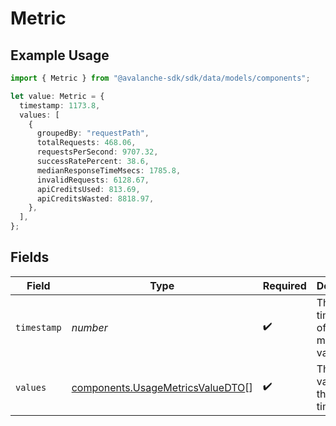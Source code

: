 # Metric

## Example Usage

```typescript
import { Metric } from "@avalanche-sdk/sdk/data/models/components";

let value: Metric = {
  timestamp: 1173.8,
  values: [
    {
      groupedBy: "requestPath",
      totalRequests: 468.06,
      requestsPerSecond: 9707.32,
      successRatePercent: 38.6,
      medianResponseTimeMsecs: 1785.8,
      invalidRequests: 6128.67,
      apiCreditsUsed: 813.69,
      apiCreditsWasted: 8818.97,
    },
  ],
};
```

## Fields

| Field                                                                                | Type                                                                                 | Required                                                                             | Description                                                                          |
| ------------------------------------------------------------------------------------ | ------------------------------------------------------------------------------------ | ------------------------------------------------------------------------------------ | ------------------------------------------------------------------------------------ |
| `timestamp`                                                                          | *number*                                                                             | :heavy_check_mark:                                                                   | The timestamp of the metrics value                                                   |
| `values`                                                                             | [components.UsageMetricsValueDTO](../../models/components/usagemetricsvaluedto.md)[] | :heavy_check_mark:                                                                   | The metrics values for the timestamp                                                 |